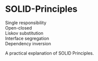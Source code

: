 # SOLID-Principles

Single responsibility<br/>
Open-closed<br/>
Liskov substitution<br/>
Interface segregation<br/>
Dependency inversion<br/>

A practical explanation of SOLID Principles.


